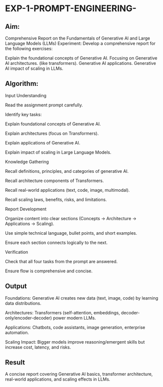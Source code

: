 # EXP-1-PROMPT-ENGINEERING-

## Aim: 
Comprehensive Report on the Fundamentals of Generative AI and Large Language Models (LLMs)
Experiment: Develop a comprehensive report for the following exercises:

Explain the foundational concepts of Generative AI.
Focusing on Generative AI architectures. (like transformers).
Generative AI applications.
Generative AI impact of scaling in LLMs.

## Algorithm:
Input Understanding

Read the assignment prompt carefully.

Identify key tasks:

Explain foundational concepts of Generative AI.

Explain architectures (focus on Transformers).

Explain applications of Generative AI.

Explain impact of scaling in Large Language Models.

Knowledge Gathering

Recall definitions, principles, and categories of generative AI.

Recall architecture components of Transformers.

Recall real-world applications (text, code, image, multimodal).

Recall scaling laws, benefits, risks, and limitations.

Report Development

Organize content into clear sections (Concepts → Architecture → Applications → Scaling).

Use simple technical language, bullet points, and short examples.

Ensure each section connects logically to the next.

Verification

Check that all four tasks from the prompt are answered.

Ensure flow is comprehensive and concise.
## Output
Foundations: Generative AI creates new data (text, image, code) by learning data distributions.

Architectures: Transformers (self-attention, embeddings, decoder-only/encoder-decoder) power modern LLMs.

Applications: Chatbots, code assistants, image generation, enterprise automation.

Scaling Impact: Bigger models improve reasoning/emergent skills but increase cost, latency, and risks.
## Result
A concise report covering Generative AI basics, transformer architecture, real-world applications, and scaling effects in LLMs.
